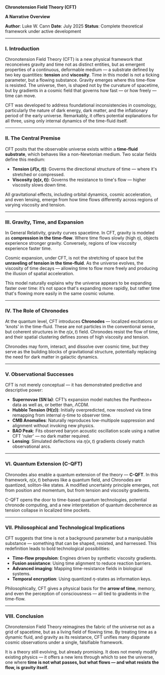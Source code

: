 **Chronotension Field Theory (CFT)**

**A Narrative Overview**

**Author**: Luke W. Cann
**Date**: July 2025
**Status**: Complete theoretical framework under active development

---

### I. Introduction

Chronotension Field Theory (CFT) is a new physical framework that reconceives gravity and time not as distinct entities, but as emergent properties of a continuous, deformable medium — a substrate defined by two key quantities: **tension** and **viscosity**. Time in this model is not a ticking parameter, but a flowing substance. Gravity emerges where this time-flow is resisted. The universe, then, is shaped not by the curvature of spacetime, but by gradients in a cosmic field that governs how fast — or how freely — time can move.

CFT was developed to address foundational inconsistencies in cosmology, particularly the nature of dark energy, dark matter, and the inflationary period of the early universe. Remarkably, it offers potential explanations for all three, using only internal dynamics of the time-fluid itself.

---

### II. The Central Premise

CFT posits that the observable universe exists within a **time-fluid substrate**, which behaves like a non-Newtonian medium. Two scalar fields define this medium:

* **Tension ($\mathcal{T}(x,t)$)**: Governs the directional structure of time — where it's stretched or compressed.
* **Viscosity ($\eta(x,t)$)**: Governs the resistance to time's flow — higher viscosity slows down time.

All gravitational effects, including orbital dynamics, cosmic acceleration, and even lensing, emerge from how time flows differently across regions of varying viscosity and tension.

---

### III. Gravity, Time, and Expansion

In General Relativity, gravity curves spacetime. In CFT, gravity is modeled as **compression in the time-flow**. Where time flows slowly (high $\eta$), objects experience stronger gravity. Conversely, regions of low viscosity experience faster time.

Cosmic expansion, under CFT, is not the stretching of space but the **unraveling of tension in the time-fluid**. As the universe evolves, the viscosity of time decays — allowing time to flow more freely and producing the illusion of spatial acceleration.

This model naturally explains why the universe appears to be expanding faster over time: it’s not space that's expanding more rapidly, but rather time that's flowing more easily in the same cosmic volume.

---

### IV. The Role of Chronodes

At the quantum level, CFT introduces **Chronodes** — localized excitations or 'knots' in the time-fluid. These are not particles in the conventional sense, but coherent structures in the $\eta(x,t)$ field. Chronodes resist the flow of time, and their spatial clustering defines zones of high viscosity and tension.

Chronodes may form, interact, and dissolve over cosmic time, but they serve as the building blocks of gravitational structure, potentially replacing the need for dark matter in galactic dynamics.

---

### V. Observational Successes

CFT is not merely conceptual — it has demonstrated predictive and descriptive power:

* **Supernovae (SN Ia)**: CFT’s expansion model matches the Pantheon+ data as well as, or better than, $\Lambda$CDM.
* **Hubble Tension (H(z))**: Initially overpredicted, now resolved via time remapping from internal $\eta$-time to observer time.
* **CMB Anomalies**: Naturally reproduces low-multipole suppression and alignment without invoking new physics.
* **BAO Peak**: Fits observed baryon acoustic oscillation scale using a native CFT 'ruler' — no dark matter required.
* **Lensing**: Simulated deflections via $\eta(x,t)$ gradients closely match observational arcs.

---

### VI. Quantum Extension (C-QFT)

Chronodes also enable a quantum extension of the theory — **C-QFT**. In this framework, $\eta(x,t)$ behaves like a quantum field, and Chronodes are quantized, soliton-like states. A modified uncertainty principle emerges, not from position and momentum, but from tension and viscosity gradients.

C-QFT opens the door to time-based quantum technologies, potential chronode computing, and a new interpretation of quantum decoherence as tension collapse in localized time pockets.

---

### VII. Philosophical and Technological Implications

CFT suggests that time is not a background parameter but a manipulable substance — something that can be shaped, resisted, and harnessed. This redefinition leads to bold technological possibilities:

* **Time-flow propulsion**: Engines driven by synthetic viscosity gradients.
* **Fusion assistance**: Using time alignment to reduce reaction barriers.
* **Advanced imaging**: Mapping time-resistance fields in biological systems.
* **Temporal encryption**: Using quantized $\eta$-states as information keys.

Philosophically, CFT gives a physical basis for the **arrow of time**, memory, and even the perception of consciousness — all tied to gradients in the time-flow.

---

### VIII. Conclusion

Chronotension Field Theory reimagines the fabric of the universe not as a grid of spacetime, but as a living field of flowing time. By treating time as a dynamic fluid, and gravity as its resistance, CFT unifies many disparate cosmic observations under a single, falsifiable framework.

It is a theory still evolving, but already promising. It does not merely modify existing physics — it offers a new lens through which to see the universe, one where **time is not what passes, but what flows — and what resists the flow, is gravity itself.**
